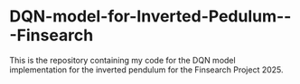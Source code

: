 # DQN-model-for-Inverted-Pedulum---Finsearch
This is the repository containing my code for the DQN model implementation for the inverted pendulum for the Finsearch Project 2025. 
